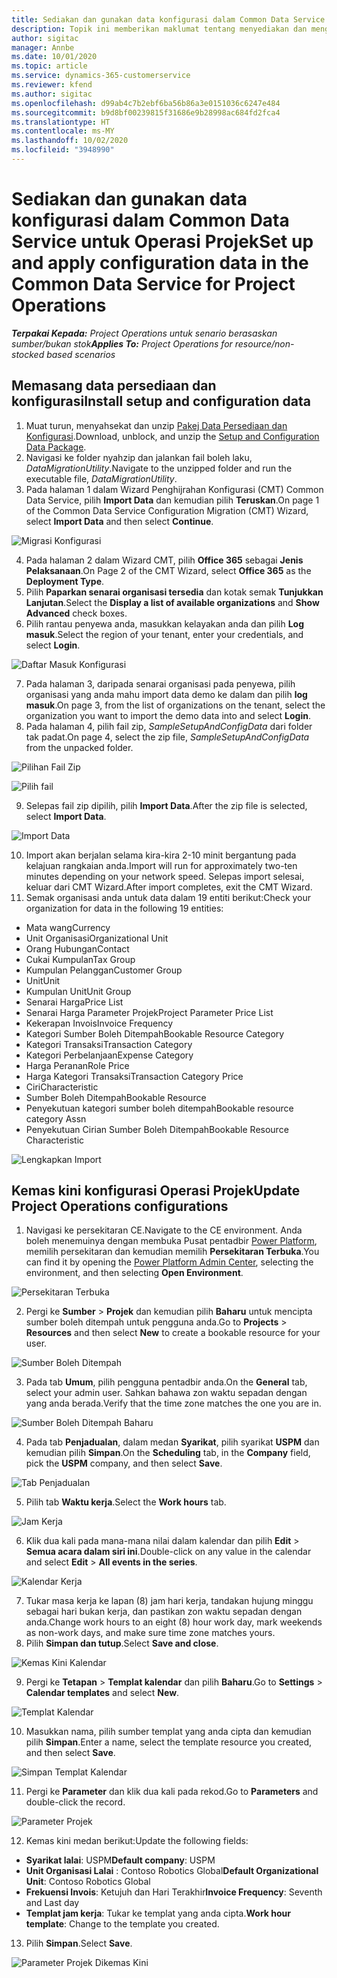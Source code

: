 ```yaml
---
title: Sediakan dan gunakan data konfigurasi dalam Common Data Service untuk Operasi Projek
description: Topik ini memberikan maklumat tentang menyediakan dan menggunakan data konfigurasi dalam Operasi Projek.
author: sigitac
manager: Annbe
ms.date: 10/01/2020
ms.topic: article
ms.service: dynamics-365-customerservice
ms.reviewer: kfend
ms.author: sigitac
ms.openlocfilehash: d99ab4c7b2ebf6ba56b86a3e0151036c6247e484
ms.sourcegitcommit: b9d8bf00239815f31686e9b28998ac684fd2fca4
ms.translationtype: HT
ms.contentlocale: ms-MY
ms.lasthandoff: 10/02/2020
ms.locfileid: "3948990"
---
```

# <a name="set-up-and-apply-configuration-data-in-the-common-data-service-for-project-operations"></a><span data-ttu-id="796e7-103">Sediakan dan gunakan data konfigurasi dalam Common Data Service untuk Operasi Projek</span><span class="sxs-lookup"><span data-stu-id="796e7-103">Set up and apply configuration data in the Common Data Service for Project Operations</span></span>

<span data-ttu-id="796e7-104">_**Terpakai Kepada:** Project Operations untuk senario berasaskan sumber/bukan stok_</span><span class="sxs-lookup"><span data-stu-id="796e7-104">_**Applies To:** Project Operations for resource/non-stocked based scenarios_</span></span>

## <a name="install-setup-and-configuration-data"></a><span data-ttu-id="796e7-105">Memasang data persediaan dan konfigurasi</span><span class="sxs-lookup"><span data-stu-id="796e7-105">Install setup and configuration data</span></span>

1. <span data-ttu-id="796e7-106">Muat turun, menyahsekat dan unzip [Pakej Data Persediaan dan Konfigurasi](https://download.microsoft.com/download/1/3/4/1349369c-6209-42b7-b3b4-5be0e67cacd8/ProjOpsSampleSetupData-%20Integrated%20UR1.zip).</span><span class="sxs-lookup"><span data-stu-id="796e7-106">Download, unblock, and unzip the [Setup and Configuration Data Package](https://download.microsoft.com/download/1/3/4/1349369c-6209-42b7-b3b4-5be0e67cacd8/ProjOpsSampleSetupData-%20Integrated%20UR1.zip).</span></span>
2. <span data-ttu-id="796e7-107">Navigasi ke folder nyahzip dan jalankan fail boleh laku, *DataMigrationUtility*.</span><span class="sxs-lookup"><span data-stu-id="796e7-107">Navigate to the unzipped folder and run the executable file, *DataMigrationUtility*.</span></span>
3. <span data-ttu-id="796e7-108">Pada halaman 1 dalam Wizard Penghijrahan Konfigurasi (CMT) Common Data Service, pilih **Import Data** dan kemudian pilih **Teruskan**.</span><span class="sxs-lookup"><span data-stu-id="796e7-108">On page 1 of the Common Data Service Configuration Migration (CMT) Wizard, select **Import Data** and then select **Continue**.</span></span>

![Migrasi Konfigurasi](./media/1ConfigurationMigration.png)

4. <span data-ttu-id="796e7-110">Pada halaman 2 dalam Wizard CMT, pilih **Office 365** sebagai **Jenis Pelaksanaan**.</span><span class="sxs-lookup"><span data-stu-id="796e7-110">On Page 2 of the CMT Wizard, select **Office 365** as the **Deployment Type**.</span></span>
5. <span data-ttu-id="796e7-111">Pilih **Paparkan senarai organisasi tersedia** dan kotak semak **Tunjukkan Lanjutan**.</span><span class="sxs-lookup"><span data-stu-id="796e7-111">Select the **Display a list of available organizations** and **Show Advanced** check boxes.</span></span>
6. <span data-ttu-id="796e7-112">Pilih rantau penyewa anda, masukkan kelayakan anda dan pilih **Log masuk**.</span><span class="sxs-lookup"><span data-stu-id="796e7-112">Select the region of your tenant, enter your credentials, and select **Login**.</span></span>

![Daftar Masuk Konfigurasi](./media/2ConfigurationSignin.png)

7. <span data-ttu-id="796e7-114">Pada halaman 3, daripada senarai organisasi pada penyewa, pilih organisasi yang anda mahu import data demo ke dalam dan pilih **log masuk**.</span><span class="sxs-lookup"><span data-stu-id="796e7-114">On page 3, from the list of organizations on the tenant, select the organization you want to import the demo data into and select **Login**.</span></span>
8. <span data-ttu-id="796e7-115">Pada halaman 4, pilih fail zip, *SampleSetupAndConfigData* dari folder tak padat.</span><span class="sxs-lookup"><span data-stu-id="796e7-115">On page 4, select the zip file, *SampleSetupAndConfigData* from the unpacked folder.</span></span>

![Pilihan Fail Zip](./media/3ZipFile.png)

![Pilih fail](./media/4SelectAFile.png)

9. <span data-ttu-id="796e7-118">Selepas fail zip dipilih, pilih **Import Data**.</span><span class="sxs-lookup"><span data-stu-id="796e7-118">After the zip file is selected, select **Import Data**.</span></span>

![Import Data](./media/5ImportData.png)

10. <span data-ttu-id="796e7-120">Import akan berjalan selama kira-kira 2-10 minit bergantung pada kelajuan rangkaian anda.</span><span class="sxs-lookup"><span data-stu-id="796e7-120">Import will run for approximately two-ten minutes depending on your network speed.</span></span> <span data-ttu-id="796e7-121">Selepas import selesai, keluar dari CMT Wizard.</span><span class="sxs-lookup"><span data-stu-id="796e7-121">After import completes, exit the CMT Wizard.</span></span> 
11. <span data-ttu-id="796e7-122">Semak organisasi anda untuk data dalam 19 entiti berikut:</span><span class="sxs-lookup"><span data-stu-id="796e7-122">Check your organization for data in the following 19 entities:</span></span>

  - <span data-ttu-id="796e7-123">Mata wang</span><span class="sxs-lookup"><span data-stu-id="796e7-123">Currency</span></span>
  - <span data-ttu-id="796e7-124">Unit Organisasi</span><span class="sxs-lookup"><span data-stu-id="796e7-124">Organizational Unit</span></span>
  - <span data-ttu-id="796e7-125">Orang Hubungan</span><span class="sxs-lookup"><span data-stu-id="796e7-125">Contact</span></span>
  - <span data-ttu-id="796e7-126">Cukai Kumpulan</span><span class="sxs-lookup"><span data-stu-id="796e7-126">Tax Group</span></span>
  - <span data-ttu-id="796e7-127">Kumpulan Pelanggan</span><span class="sxs-lookup"><span data-stu-id="796e7-127">Customer Group</span></span>
  - <span data-ttu-id="796e7-128">Unit</span><span class="sxs-lookup"><span data-stu-id="796e7-128">Unit</span></span>
  - <span data-ttu-id="796e7-129">Kumpulan Unit</span><span class="sxs-lookup"><span data-stu-id="796e7-129">Unit Group</span></span>
  - <span data-ttu-id="796e7-130">Senarai Harga</span><span class="sxs-lookup"><span data-stu-id="796e7-130">Price List</span></span>
  - <span data-ttu-id="796e7-131">Senarai Harga Parameter Projek</span><span class="sxs-lookup"><span data-stu-id="796e7-131">Project Parameter Price List</span></span>
  - <span data-ttu-id="796e7-132">Kekerapan Invois</span><span class="sxs-lookup"><span data-stu-id="796e7-132">Invoice Frequency</span></span>
  - <span data-ttu-id="796e7-133">Kategori Sumber Boleh Ditempah</span><span class="sxs-lookup"><span data-stu-id="796e7-133">Bookable Resource Category</span></span>
  - <span data-ttu-id="796e7-134">Kategori Transaksi</span><span class="sxs-lookup"><span data-stu-id="796e7-134">Transaction Category</span></span>
  - <span data-ttu-id="796e7-135">Kategori Perbelanjaan</span><span class="sxs-lookup"><span data-stu-id="796e7-135">Expense Category</span></span>
  - <span data-ttu-id="796e7-136">Harga Peranan</span><span class="sxs-lookup"><span data-stu-id="796e7-136">Role Price</span></span>
  - <span data-ttu-id="796e7-137">Harga Kategori Transaksi</span><span class="sxs-lookup"><span data-stu-id="796e7-137">Transaction Category Price</span></span>
  - <span data-ttu-id="796e7-138">Ciri</span><span class="sxs-lookup"><span data-stu-id="796e7-138">Characteristic</span></span>
  - <span data-ttu-id="796e7-139">Sumber Boleh Ditempah</span><span class="sxs-lookup"><span data-stu-id="796e7-139">Bookable Resource</span></span>
  - <span data-ttu-id="796e7-140">Penyekutuan kategori sumber boleh ditempah</span><span class="sxs-lookup"><span data-stu-id="796e7-140">Bookable resource category Assn</span></span>
  - <span data-ttu-id="796e7-141">Penyekutuan Cirian Sumber Boleh Ditempah</span><span class="sxs-lookup"><span data-stu-id="796e7-141">Bookable Resource Characteristic</span></span>

![Lengkapkan Import](./media/6CompleteImport.png)

## <a name="update-project-operations-configurations"></a><span data-ttu-id="796e7-143">Kemas kini konfigurasi Operasi Projek</span><span class="sxs-lookup"><span data-stu-id="796e7-143">Update Project Operations configurations</span></span>

1. <span data-ttu-id="796e7-144">Navigasi ke persekitaran CE.</span><span class="sxs-lookup"><span data-stu-id="796e7-144">Navigate to the CE environment.</span></span> <span data-ttu-id="796e7-145">Anda boleh menemuinya dengan membuka Pusat pentadbir [Power Platform](https://admin.powerplatform.microsoft.com/environments), memilih persekitaran dan kemudian memilih **Persekitaran Terbuka**.</span><span class="sxs-lookup"><span data-stu-id="796e7-145">You can find it by opening the [Power Platform Admin Center](https://admin.powerplatform.microsoft.com/environments), selecting the environment, and then selecting **Open Environment**.</span></span> 

![Persekitaran Terbuka](./media/7OpenEnvironment.png)

2. <span data-ttu-id="796e7-147">Pergi ke **Sumber** > **Projek** dan kemudian pilih **Baharu** untuk mencipta sumber boleh ditempah untuk pengguna anda.</span><span class="sxs-lookup"><span data-stu-id="796e7-147">Go to **Projects** > **Resources** and then select **New** to create a bookable resource for your user.</span></span>

![Sumber Boleh Ditempah](./media/8BookableResources.png)

3. <span data-ttu-id="796e7-149">Pada tab **Umum**, pilih pengguna pentadbir anda.</span><span class="sxs-lookup"><span data-stu-id="796e7-149">On the **General** tab, select your admin user.</span></span> <span data-ttu-id="796e7-150">Sahkan bahawa zon waktu sepadan dengan yang anda berada.</span><span class="sxs-lookup"><span data-stu-id="796e7-150">Verify that the time zone matches the one you are in.</span></span> 

![Sumber Boleh Ditempah Baharu](./media/9NewBookableResource.png)

4. <span data-ttu-id="796e7-152">Pada tab **Penjadualan**, dalam medan **Syarikat**, pilih syarikat **USPM** dan kemudian pilih **Simpan**.</span><span class="sxs-lookup"><span data-stu-id="796e7-152">On the **Scheduling** tab, in the **Company** field, pick the **USPM** company, and then select **Save**.</span></span> 

![Tab Penjadualan](./media/10SchedulingTab.png)

5. <span data-ttu-id="796e7-154">Pilih tab **Waktu kerja**.</span><span class="sxs-lookup"><span data-stu-id="796e7-154">Select the **Work hours** tab.</span></span>  

![Jam Kerja](./media/11WorkHours.png)

6. <span data-ttu-id="796e7-156">Klik dua kali pada mana-mana nilai dalam kalendar dan pilih **Edit** > **Semua acara dalam siri ini**.</span><span class="sxs-lookup"><span data-stu-id="796e7-156">Double-click on any value in the calendar and select **Edit** > **All events in the series**.</span></span> 

![Kalendar Kerja](./media/12WorkCalendar.png)

7. <span data-ttu-id="796e7-158">Tukar masa kerja ke lapan (8) jam hari kerja, tandakan hujung minggu sebagai hari bukan kerja, dan pastikan zon waktu sepadan dengan anda.</span><span class="sxs-lookup"><span data-stu-id="796e7-158">Change work hours to an eight (8) hour work day, mark weekends as non-work days, and make sure time zone matches yours.</span></span> 
8. <span data-ttu-id="796e7-159">Pilih **Simpan dan tutup**.</span><span class="sxs-lookup"><span data-stu-id="796e7-159">Select **Save and close**.</span></span>

![Kemas Kini Kalendar](./media/13UpdateCalendar.png)

9. <span data-ttu-id="796e7-161">Pergi ke **Tetapan** > **Templat kalendar** dan pilih **Baharu**.</span><span class="sxs-lookup"><span data-stu-id="796e7-161">Go to **Settings** > **Calendar templates** and select **New**.</span></span>
 
 ![Templat Kalendar](./media/14CalendarTemplates.png)
 
 10. <span data-ttu-id="796e7-163">Masukkan nama, pilih sumber templat yang anda cipta dan kemudian pilih **Simpan**.</span><span class="sxs-lookup"><span data-stu-id="796e7-163">Enter a name, select the template resource you created, and then select **Save**.</span></span> 
 
 ![Simpan Templat Kalendar](./media/15SaveCalendarTemplate.png)
 
 11. <span data-ttu-id="796e7-165">Pergi ke **Parameter** dan klik dua kali pada rekod.</span><span class="sxs-lookup"><span data-stu-id="796e7-165">Go to **Parameters** and double-click the record.</span></span> 
 
 ![Parameter Projek](./media/16ProjectParameters.png)
 
12. <span data-ttu-id="796e7-167">Kemas kini medan berikut:</span><span class="sxs-lookup"><span data-stu-id="796e7-167">Update the following fields:</span></span>

 - <span data-ttu-id="796e7-168">**Syarikat lalai**: USPM</span><span class="sxs-lookup"><span data-stu-id="796e7-168">**Default company**: USPM</span></span>
 - <span data-ttu-id="796e7-169">**Unit Organisasi Lalai** : Contoso Robotics Global</span><span class="sxs-lookup"><span data-stu-id="796e7-169">**Default Organizational Unit**: Contoso Robotics Global</span></span>
 - <span data-ttu-id="796e7-170">**Frekuensi Invois**: Ketujuh dan Hari Terakhir</span><span class="sxs-lookup"><span data-stu-id="796e7-170">**Invoice Frequency**: Seventh and Last day</span></span>
 - <span data-ttu-id="796e7-171">**Templat jam kerja**: Tukar ke templat yang anda cipta.</span><span class="sxs-lookup"><span data-stu-id="796e7-171">**Work hour template**: Change to the template you created.</span></span>

13. <span data-ttu-id="796e7-172">Pilih **Simpan**.</span><span class="sxs-lookup"><span data-stu-id="796e7-172">Select **Save**.</span></span> 

![Parameter Projek Dikemas Kini](./media/17UpdatedProjectParameters.png)
